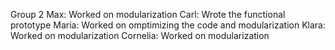 Group 2
Max: Worked on modularization
Carl: Wrote the functional prototype
Maria: Worked on omptimizing the code and modularization
Klara: Worked on modularization
Cornelia: Worked on modularization 